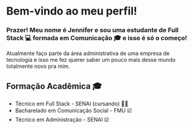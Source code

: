# Bem-vindo ao meu perfil! 

### Prazer! Meu nome é Jennifer e sou uma estudante de Full Stack 💻 formada em Comunicação 🎓 e isso é só o começo! 
 

Atualmente faço parte da área administrativa de uma empresa de tecnologia e isso me fez querer saber um pouco mais desse mundo totalmente novo pra mim.


## Formação Acadêmica 🎓

-  Técnico em Full Stack - SENAI (cursando) 👩‍💻
-  Bacharelado em Comunicação Social - FMU  ☑️
-  Técnico em Administração - SENAI         ☑️

 
